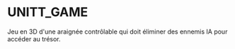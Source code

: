 # UNITT_GAME
Jeu en 3D d'une araignée contrôlable qui doit éliminer des ennemis IA pour accéder au trésor.

